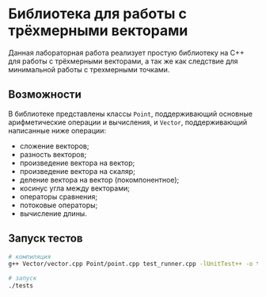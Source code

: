 # Библиотека для работы с трёхмерными векторами

Данная лабораторная работа реализует простую библиотеку на C++ для работы с трёхмерными векторами, а так же как следствие для минимальной работы с трехмерными точками.  

## Возможности
В библиотеке представлены классы `Point`, поддерживающий основные арифметические операции и вычисления, и `Vector`, поддерживающий написанные ниже операции:
- сложение векторов;
- разность векторов;
- произведение вектора на вектор;
- произведение вектора на скаляр;
- деление вектора на вектор (покомпонентное);
- косинус угла между векторами;
- операторы сравнения;
- потоковые операторы;
- вычисление длины.

## Запуск тестов
```bash
# компиляция
g++ Vector/vector.cpp Point/point.cpp test_runner.cpp -lUnitTest++ -o tests

# запуск
./tests
```
